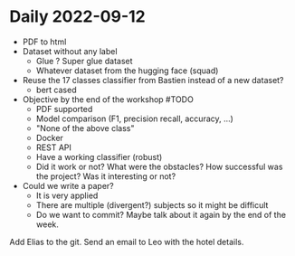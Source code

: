 # Daily 2022-09-12
- PDF to html
- Dataset without any label 
	- Glue ? Super glue dataset
	- Whatever dataset from the hugging face (squad)
- Reuse the 17 classes classifier from Bastien instead of a new dataset?
	- bert cased
- Objective by the end of the workshop #TODO
	- PDF supported
	- Model comparison (F1, precision recall, accuracy, ...)
	- "None of the above class"
	- Docker
	- REST API
	- Have a working classifier (robust)
	- Did it work or not? What were the obstacles? How successful was the project? Was it interesting or not?
- Could we write a paper?
	- It is very applied
	- There are multiple (divergent?) subjects so it might be difficult
	- Do we want to commit? Maybe talk about it again by the end of the week.

Add Elias to the git.
Send an email to Leo with the hotel details.